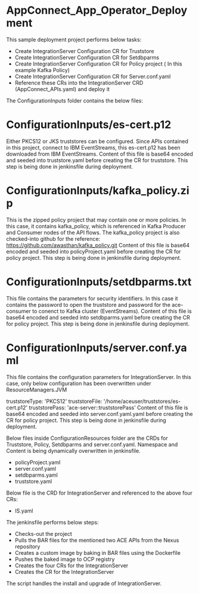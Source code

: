 # AppConnect_App_Operator_Deployment
This sample deployment project performs below tasks:
  - Create IntegrationServer Configuration CR for Truststore
  - Create IntegrationServer Configuration CR for Setdbparms
  - Create IntegrationServer Configuration CR for Policy project ( In this example Kafka Policy)
  - Create IntegrationServer Configuration CR for Server.conf.yaml
  - Reference these CRs into the IntegrationServer CRD (AppConnect_APIs.yaml) and deploy it

The ConfigurationInputs folder contains the below files:
# ConfigurationInputs/es-cert.p12
Either PKCS12 or JKS truststores can be configured. Since APIs contained in this project, connect to IBM EventStreams, this es-cert.p12 has been downloaded from IBM EventStreams. Content of this file is base64 encoded and seeded into truststore.yaml before creating the CR for truststore. This step is being done in jenkinsfile during deployment.

# ConfigurationInputs/kafka_policy.zip
This is the zipped policy project that may contain one or more policies. In this case, it contains kafka_policy, which is referenced in Kafka Producer and Consumer nodes of the API flows. The kafka_policy project is also checked-into github for the reference: https://github.com/awasthan/kafka_policy.git
Content of this file is base64 encoded and seeded into policyProject.yaml before creating the CR for policy project. This step is being done in jenkinsfile during deployment.

# ConfigurationInputs/setdbparms.txt
This file contains the parameters for security identifiers. In this case it contains the password to open the truststore and password for the ace-consumer to conenct to Kafka cluster (EventStreams).
Content of this file is base64 encoded and seeded into setdbparms.yaml before creating the CR for policy project. This step is being done in jenkinsfile during deployment.

# ConfigurationInputs/server.conf.yaml
This file contains the configuration parameters for IntegrationServer. In this case, only below configuration has been overwritten under ResourceManagers.JVM

truststoreType: 'PKCS12'
    truststoreFile: '/home/aceuser/truststores/es-cert.p12'
    truststorePass: 'ace-server::truststorePass'
Content of this file is base64 encoded and seeded into server.conf.yaml.yaml before creating the CR for policy project. This step is being done in jenkinsfile during deployment.

Below files inside ConfigurationResources folder are the CRDs for Truststore, Policy, Setdbparms and server.conf.yaml. Namespace and Content is being dynamically overwritten in jenkinsfile.
- policyProject.yaml
- server.conf.yaml
- setdbparms.yaml
- truststore.yaml

Below file is the CRD for IntegrationServer and referenced to the above four CRs:
- IS.yaml

The jenkinsfile performs below steps:
- Checks-out the project
- Pulls the BAR files for the mentioned two ACE APIs from the Nexus repository
- Creates a custom image by baking in BAR files using the Dockerfile
- Pushes the baked image to OCP registry
- Creates the four CRs for the IntegrationServer
- Creates the CR for the IntegrationServer

The script handles the install and upgrade of IntegrationServer.
